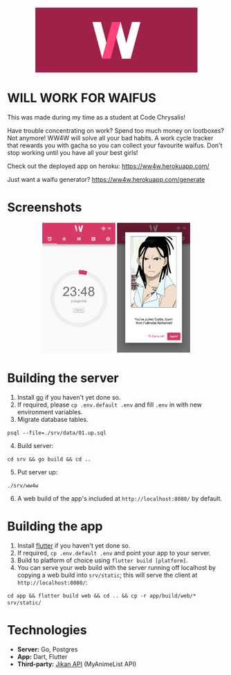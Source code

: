<p align="center">
    <img src="https://github.com/sarahjting/ww4w/blob/master/readme/logo.png?raw=true" height="150">
</p>

# WILL WORK FOR WAIFUS

This was made during my time as a student at Code Chrysalis!

Have trouble concentrating on work? Spend too much money on lootboxes? Not anymore! WW4W will solve all your bad habits. A work cycle tracker that rewards you with gacha so you can collect your favourite waifus. Don't stop working until you have all your best girls!

Check out the deployed app on heroku: https://ww4w.herokuapp.com/

Just want a waifu generator? https://ww4w.herokuapp.com/generate

# Screenshots

<p align="center">
    <img src="https://github.com/sarahjting/ww4w/blob/master/readme/screenshot_home.png?raw=true" height="300"> 
    <img src="https://github.com/sarahjting/ww4w/blob/master/readme/screenshot_gacha.png?raw=true" height="300">
</p>

# Building the server

1. Install [go](https://golang.org/doc/install) if you haven't yet done so.
1. If required, please `cp .env.default .env` and fill `.env` in with new environment variables.
1. Migrate database tables.

```
psql --file=./srv/data/01.up.sql
```

4. Build server:

```
cd srv && go build && cd ..
```

5. Put server up:

```
./srv/ww4w
```

6. A web build of the app's included at `http://localhost:8080/` by default.

# Building the app

1. Install [flutter](https://flutter.dev/docs/get-started/install) if you haven't yet done so.
1. If required, `cp .env.default .env` and point your app to your server.
1. Build to platform of choice using `flutter build [platform]`.
1. You can serve your web build with the server running off localhost by copying a web build into `srv/static`; this will serve the client at `http://localhost:8080/`:

```
cd app && flutter build web && cd .. && cp -r app/build/web/* srv/static/
```

# Technologies

- **Server:** Go, Postgres
- **App:** Dart, Flutter
- **Third-party:** [Jikan API](https://jikan.moe/) (MyAnimeList API)
